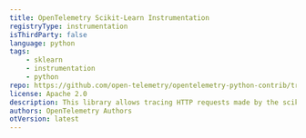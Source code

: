 ```yaml
---
title: OpenTelemetry Scikit-Learn Instrumentation
registryType: instrumentation
isThirdParty: false
language: python
tags:
    - sklearn
    - instrumentation
    - python
repo: https://github.com/open-telemetry/opentelemetry-python-contrib/tree/main/instrumentation/opentelemetry-instrumentation-sklearn
license: Apache 2.0
description: This library allows tracing HTTP requests made by the scikit-learn library.
authors: OpenTelemetry Authors
otVersion: latest
---
```

